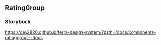 ## RatingGroup

### Storybook

https://dev2820.github.io/terra-design-system/?path=/docs/components-ratinggroup--docs
